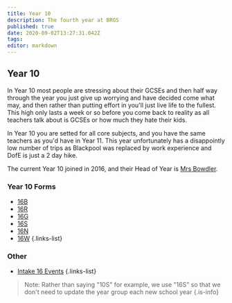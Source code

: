 ```yaml
---
title: Year 10
description: The fourth year at BRGS
published: true
date: 2020-09-02T13:27:31.042Z
tags: 
editor: markdown
---
```


## Year 10
In Year 10 most people are stressing about their GCSEs and then half way through the year you just give up worrying and have decided come what may, and then rather than putting effort in you'll just live life to the fullest. This high only lasts a week or so before you come back to reality as all teachers talk about is GCSEs or how much they hate their kids.

In Year 10 you are setted for all core subjects, and you have the same teachers as you'd have in Year 11. This year unfortunately has a disappointly low number of trips as Blackpool was replaced by work experience and DofE is just a 2 day hike.

The current Year 10 joined in 2016, and their Head of Year is [Mrs Bowdler](/teachers/mrs-bowdler).

### Year 10 Forms
- [16B](/students/intake16/b)
- [16R](/students/intake16/r)
- [16G](/students/intake16/g)
- [16S](/students/intake16/s)
- [16N](/students/intake16/n)
- [16W](/students/intake16/w)
{.links-list}

### Other
- [Intake 16 Events](/students/intake16/events)
{.links-list}

> Note:  Rather than saying "10S" for example, we use "16S" so that we don't need to update the year group each new school year
{.is-info}